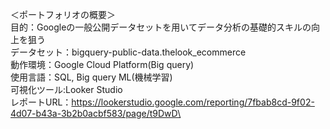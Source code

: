 ＜ポートフォリオの概要＞\
目的：Googleの一般公開データセットを用いてデータ分析の基礎的スキルの向上を狙う\
データセット：bigquery-public-data.thelook_ecommerce\
動作環境：Google Cloud Platform(Big query)\
使用言語：SQL, Big query ML(機械学習)\
可視化ツール:Looker Studio\
レポートURL：https://lookerstudio.google.com/reporting/7fbab8cd-9f02-4d07-b43a-3b2b0acbf583/page/t9DwD\
